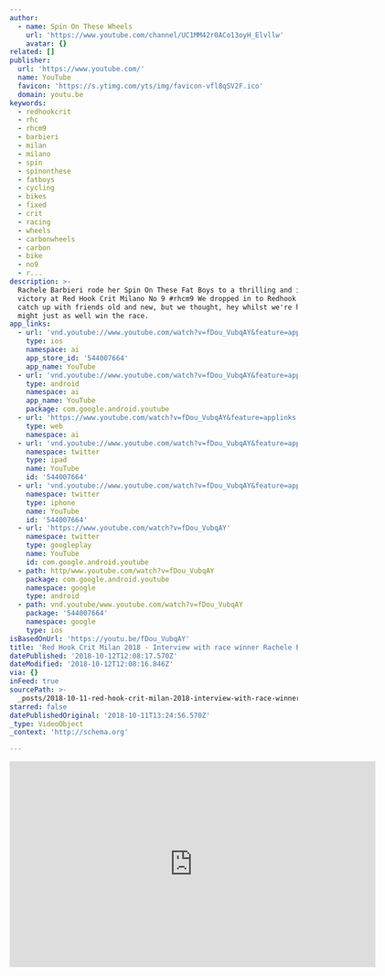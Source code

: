 ```yaml
---
author:
  - name: Spin On These Wheels
    url: 'https://www.youtube.com/channel/UC1MM42r0ACo13oyH_Elvllw'
    avatar: {}
related: []
publisher:
  url: 'https://www.youtube.com/'
  name: YouTube
  favicon: 'https://s.ytimg.com/yts/img/favicon-vfl8qSV2F.ico'
  domain: youtu.be
keywords:
  - redhookcrit
  - rhc
  - rhcm9
  - barbieri
  - milan
  - milano
  - spin
  - spinonthese
  - fatboys
  - cycling
  - bikes
  - fixed
  - crit
  - racing
  - wheels
  - carbonwheels
  - carbon
  - bike
  - no9
  - r...
description: >-
  Rachele Barbieri rode her Spin On These Fat Boys to a thrilling and impressive
  victory at Red Hook Crit Milano No 9 #rhcm9 We dropped in to Redhook Milano to
  catch up with friends old and new, but we thought, hey whilst we're here we
  might just as well win the race.
app_links:
  - url: 'vnd.youtube://www.youtube.com/watch?v=fDou_VubqAY&feature=applinks'
    type: ios
    namespace: ai
    app_store_id: '544007664'
    app_name: YouTube
  - url: 'vnd.youtube://www.youtube.com/watch?v=fDou_VubqAY&feature=applinks'
    type: android
    namespace: ai
    app_name: YouTube
    package: com.google.android.youtube
  - url: 'https://www.youtube.com/watch?v=fDou_VubqAY&feature=applinks'
    type: web
    namespace: ai
  - url: 'vnd.youtube://www.youtube.com/watch?v=fDou_VubqAY&feature=applinks'
    namespace: twitter
    type: ipad
    name: YouTube
    id: '544007664'
  - url: 'vnd.youtube://www.youtube.com/watch?v=fDou_VubqAY&feature=applinks'
    namespace: twitter
    type: iphone
    name: YouTube
    id: '544007664'
  - url: 'https://www.youtube.com/watch?v=fDou_VubqAY'
    namespace: twitter
    type: googleplay
    name: YouTube
    id: com.google.android.youtube
  - path: http/www.youtube.com/watch?v=fDou_VubqAY
    package: com.google.android.youtube
    namespace: google
    type: android
  - path: vnd.youtube/www.youtube.com/watch?v=fDou_VubqAY
    package: '544007664'
    namespace: google
    type: ios
isBasedOnUrl: 'https://youtu.be/fDou_VubqAY'
title: 'Red Hook Crit Milan 2018 - Interview with race winner Rachele Barbieri #rhcm9'
datePublished: '2018-10-12T12:08:17.570Z'
dateModified: '2018-10-12T12:08:16.846Z'
via: {}
inFeed: true
sourcePath: >-
  _posts/2018-10-11-red-hook-crit-milan-2018-interview-with-race-winner-rachel.md
starred: false
datePublishedOriginal: '2018-10-11T13:24:56.570Z'
_type: VideoObject
_context: 'http://schema.org'

---
```

<iframe src="https://cdn.embedly.com/widgets/media.html?src=https%3A%2F%2Fwww.youtube.com%2Fembed%2FfDou_VubqAY%3Ffeature%3Doembed&amp;url=http%3A%2F%2Fwww.youtube.com%2Fwatch%3Fv%3DfDou_VubqAY&amp;image=https%3A%2F%2Fi.ytimg.com%2Fvi%2FfDou_VubqAY%2Fhqdefault.jpg&amp;key=b7d04c9b404c499eba89ee7072e1c4f7&amp;type=text%2Fhtml&amp;schema=youtube" width="640" height="360" scrolling="no" frameborder="0" allowfullscreen="true" style=""></iframe>